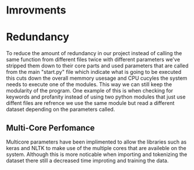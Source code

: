 # Imrovments 

# Redundancy 

To reduce the amount of redundancy in our project instead of calling the same function from different files twice with different 
parameters we've stripped them down to their core parts and used parameters that are called from the main "start.py" file 
which indicate what is going to be executed this cuts down the overall memmory usesage and CPU cucyles the system needs to execute 
one of the modules. This way we can still keep the modularity of the program. One example of this is when checking for keywords and 
profanity instead of using two python modules that just use diffent files are refrence we use the same module but read a different dataset 
depending on the parameters called.

## Multi-Core Perfomance 

Multicore parameters have been implimented to allow the libraries such as keras and NLTK to make use of the multiple cores that are availeble on the
system. Although this is more noticable when importing and tokenizing the dataset there still a decreased time improting and training the data. 

###
